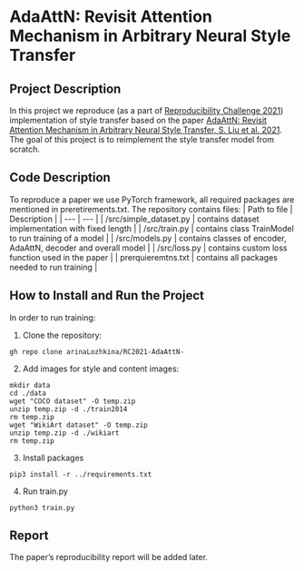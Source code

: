 # AdaAttN: Revisit Attention Mechanism in Arbitrary Neural Style Transfer

## Project Description 
In this project we reproduce (as a part of [Reproducibility Challenge 2021](https://paperswithcode.com/rc2021))  implementation of style transfer based on the paper [AdaAttN: Revisit Attention Mechanism in Arbitrary Neural Style Transfer, S. Liu et al. 2021](https://arxiv.org/abs/2108.03647). The goal of this project is to reimplement the style transfer model from scratch. 

## Code Description 
To reproduce a paper we use PyTorch framework, all required packages are mentioned in preretirements.txt. 
The repository contains files: 
| Path to file | Description |
| --- | --- |
| /src/simple_dataset.py | contains dataset implementation with fixed length | 
| /src/train.py | contains class TrainModel to run training of a model |
| /src/models.py | contains classes of encoder, AdaAttN, decoder and overall model | 
| /src/loss.py | contains custom loss function used in the paper |
| prerquieremtns.txt | contains all packages needed to run training |

## How to Install and Run the Project 
In order to run training: 
1. Clone the repository: 
```
gh repo clone arinaLozhkina/RC2021-AdaAttN-
```
2. Add images for style and content images:  
```
mkdir data 
cd ./data 
wget "COCO dataset" -O temp.zip
unzip temp.zip -d ./train2014
rm temp.zip
wget "WikiArt dataset" -O temp.zip
unzip temp.zip -d ./wikiart
rm temp.zip
```
3. Install packages
```
pip3 install -r ../requirements.txt 
```
4. Run train.py 
```
python3 train.py 
```

## Report 
The paper’s reproducibility report will be added later. 
